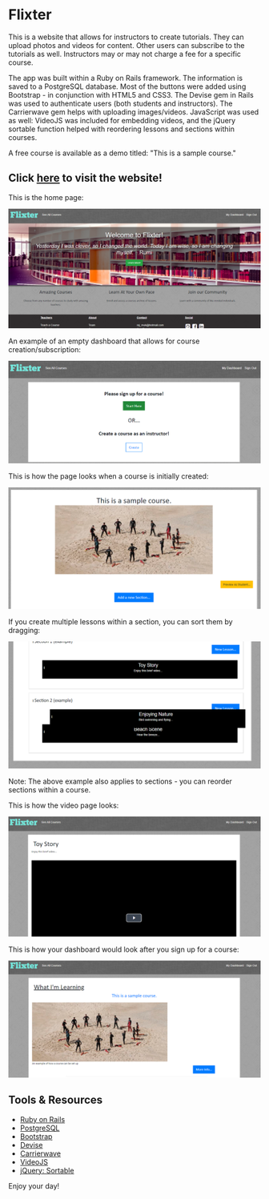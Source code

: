 # Flixter

This is a website that allows for instructors to create tutorials. They can upload photos and videos for content. Other users can subscribe to the tutorials as well. Instructors may or may not charge a fee for a specific course.

The app was built within a Ruby on Rails framework. The information is saved to a PostgreSQL database. Most of the buttons were added using Bootstrap - in conjunction with HTML5 and CSS3. The Devise gem in Rails was used to authenticate users (both students and instructors). The Carrierwave gem helps with uploading images/videos. JavaScript was used as well: VideoJS was included for embedding videos, and the jQuery sortable function helped with reordering lessons and sections within courses.

A free course is available as a demo titled: "This is a sample course."

## Click [here](https://flixter-rajkumar-mukerjee.herokuapp.com/) to visit the website!

This is the home page:

![Home Screenshot](./app/assets/images/flixter_screenshot1.png)

An example of an empty dashboard that allows for course creation/subscription:

![Dashboard Screenshot](./app/assets/images/flixter_screenshot2.png)

This is how the page looks when a course is initially created:

![Course Screenshot](./app/assets/images/flixter_screenshot3.png)

If you create multiple lessons within a section, you can sort them by dragging:

![Lessons Screenshot](./app/assets/images/flixter_screenshot4.png)

Note: The above example also applies to sections - you can reorder sections within a course. 

This is how the video page looks:

![Video Screenshot](./app/assets/images/flixter_screenshot5.png)

This is how your dashboard would look after you sign up for a course:

![Enroll Screenshot](./app/assets/images/flixter_screenshot6.png)

## Tools & Resources

* [Ruby on Rails](https://rubyonrails.org/) 
* [PostgreSQL](https://www.postgresql.org/)
* [Bootstrap](https://getbootstrap.com/)
* [Devise](https://github.com/plataformatec/devise/)
* [Carrierwave](https://github.com/carrierwaveuploader/carrierwave/)
* [VideoJS](https://videojs.com/)
* [jQuery: Sortable](https://jqueryui.com/sortable/)

Enjoy your day!